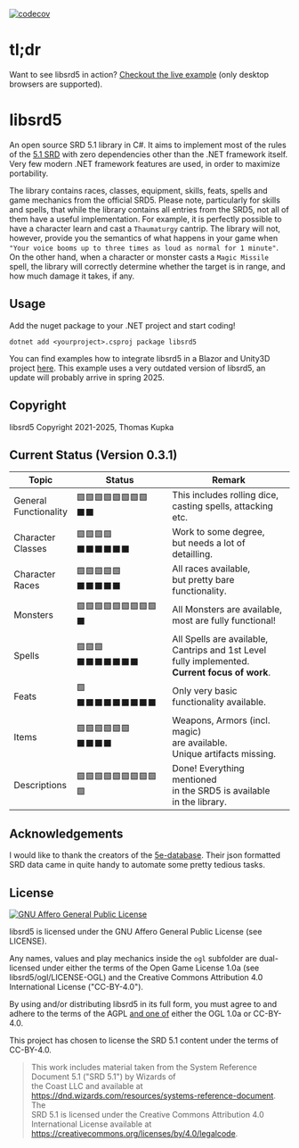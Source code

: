 [![codecov](https://codecov.io/gh/kupka/libsrd5/branch/main/graph/badge.svg?token=541OS360LT)](https://codecov.io/gh/kupka/libsrd5)

# tl;dr

Want to see libsrd5 in action? [Checkout the live example](https://kupka.github.io/libsrd5-examples/unity/index.html) (only desktop browsers are supported).

# libsrd5

An open source SRD 5.1 library in C#. It aims to implement most of the rules of the [5.1 SRD](https://dnd.wizards.com/articles/features/systems-reference-document-srd) 
with zero dependencies other than the .NET framework itself. Very few modern .NET framework features are used, in order to maximize portability.

The library contains races, classes, equipment, skills, feats, spells and game mechanics from the official SRD5. Please note, particularly for skills and spells,
that while the library contains all entries from the SRD5, not all of them have a useful implementation. For example, it is perfectly possible to have a character
learn and cast a `Thaumaturgy` cantrip. The library will not, however, provide you the semantics of what happens in your game when 
`"Your voice booms up to three times as loud as normal for 1 minute"`. On the other hand, when a character or monster casts a `Magic Missile` spell, the library
will correctly determine whether the target is in range, and how much damage it takes, if any.

## Usage

Add the nuget package to your .NET project and start coding!

```dotnet add <yourproject>.csproj package libsrd5```

You can find examples how to integrate libsrd5 in a Blazor and Unity3D project [here](https://github.com/kupka/libsrd5-examples). 
This example uses a very outdated version of libsrd5, an update will probably arrive in spring 2025.

## Copyright

libsrd5 Copyright 2021-2025, Thomas Kupka

## Current Status (Version 0.3.1)

| Topic                 | Status            | Remark                   |
------------------------|-------------------|--------------------------|
| General <br> Functionality | 🟩🟩🟩🟩🟩🟩🟩🟩⬛⬛ | This includes rolling dice, <br> casting spells, attacking etc. |
| Character <br> Classes     | 🟩🟩🟩🟩⬛⬛⬛⬛⬛⬛ | Work to some degree, <br> but needs a lot of detailling. |
| Character <br> Races       | 🟩🟩🟩🟩🟩⬛⬛⬛⬛⬛ | All races available, <br> but pretty bare functionality. |
| Monsters              | 🟩🟩🟩🟩🟩🟩🟩🟩🟩⬛ | All Monsters are available, <br> most are fully functional! |
| Spells                | 🟩🟩🟩⬛⬛⬛⬛⬛⬛⬛ | All Spells are available, <br> Cantrips and 1st Level <br> fully implemented.<br> **Current focus of work**. |
| Feats                 | 🟩⬛⬛⬛⬛⬛⬛⬛⬛⬛ | Only very basic <br> functionality available. |
| Items                 | 🟩🟩🟩🟩🟩🟩⬛⬛⬛⬛ | Weapons, Armors (incl. magic) <br> are available. <br> Unique artifacts missing. |
| Descriptions          | 🟩🟩🟩🟩🟩🟩🟩🟩🟩🟩 | Done! Everything mentioned<br> in the SRD5 is available<br> in the library. |

## Acknowledgements

I would like to thank the creators of the [5e-database](https://github.com/5e-bits/5e-database). Their json
formatted SRD data came in quite handy to automate some pretty tedious tasks.

## License

[![GNU Affero General Public License](https://www.gnu.org/graphics/agplv3-155x51.png)](https://www.gnu.org/licenses/agpl-3.0.html)

libsrd5 is licensed under the GNU Affero General Public License (see LICENSE). 

Any names, values and play mechanics inside the `ogl` subfolder are dual-licensed under either the terms of the Open Game License 1.0a (see libsrd5/ogl/LICENSE-OGL) and the Creative Commons Attribution 4.0 International License ("CC-BY-4.0").

By using and/or distributing libsrd5 in its full form, you must agree to and adhere to the terms of the AGPL <ins>and one of</ins> either the OGL 1.0a or CC-BY-4.0.

This project has chosen to license the SRD 5.1 content under the terms of CC-BY-4.0.

> This work includes material taken from the System Reference Document 5.1 ("SRD 5.1") by Wizards of <br>
> the Coast LLC and available at https://dnd.wizards.com/resources/systems-reference-document. The<br>
> SRD 5.1 is licensed under the Creative Commons Attribution 4.0 International License available at<br>
> https://creativecommons.org/licenses/by/4.0/legalcode.